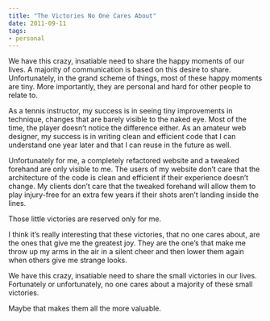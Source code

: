 ```yaml
---
title: "The Victories No One Cares About"
date: 2011-09-11
tags:
- personal
---
```


We have this crazy, insatiable need to share the happy moments of our lives. A majority of communication is based on this desire to share. Unfortunately, in the grand scheme of things, most of these happy moments are tiny. More importantly, they are personal and hard for other people to relate to.

As a tennis instructor, my success is in seeing tiny improvements in technique, changes that are barely visible to the naked eye. Most of the time, the player doesn’t notice the difference either. As an amateur web designer, my success is in writing clean and efficient code that I can understand one year later and that I can reuse in the future as well.

Unfortunately for me, a completely refactored website and a tweaked forehand are only visible to me. The users of my website don’t care that the architecture of the code is clean and efficient if their experience doesn’t change. My clients don’t care that the tweaked forehand will allow them to play injury-free for an extra few years if their shots aren’t landing inside the lines.

Those little victories are reserved only for me.

I think it’s really interesting that these victories, that no one cares about, are the ones that give me the greatest joy. They are the one’s that make me throw up my arms in the air in a silent cheer and then lower them again when others give me strange looks.

We have this crazy, insatiable need to share the small victories in our lives. Fortunately or unfortunately, no one cares about a majority of these small victories.

Maybe that makes them all the more valuable.
